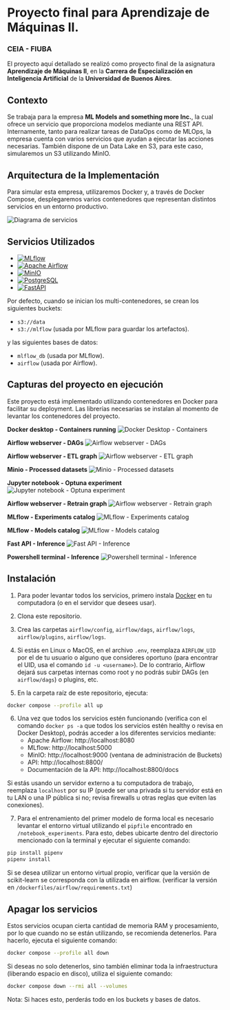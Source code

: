# Proyecto final para Aprendizaje de Máquinas II.
### CEIA - FIUBA

El proyecto aquí detallado se realizó como proyecto final de la asignatura **Aprendizaje de Máquinas II**, en la **Carrera de Especialización en Inteligencia Artificial** de la **Universidad de Buenos Aires**.

## Contexto

Se trabaja para la empresa **ML Models and something more Inc.**, la cual ofrece un servicio que proporciona modelos mediante una REST API. Internamente, tanto para realizar tareas de DataOps como de MLOps, la empresa cuenta con varios servicios que ayudan a ejecutar las acciones necesarias. También dispone de un Data Lake en S3, para este caso, simularemos un S3 utilizando MinIO.

## Arquitectura de la Implementación

Para simular esta empresa, utilizaremos Docker y, a través de Docker Compose, desplegaremos 
varios contenedores que representan distintos servicios en un entorno productivo.

![Diagrama de servicios](final_assign.png)

## Servicios Utilizados

* [![MLflow][MLflow]][mlflow-url]
* [![Apache Airflow][Apache-Airflow]][airflow-url]
* [![MinIO][MinIO]][minio-url]
* [![PostgreSQL][PostgreSQL]][postgresql-url]
* [![FastAPI][FastAPI]][fastapi-url]

Por defecto, cuando se inician los multi-contenedores, se crean los siguientes buckets:

- `s3://data`
- `s3://mlflow` (usada por MLflow para guardar los artefactos).

y las siguientes bases de datos:

- `mlflow_db` (usada por MLflow).
- `airflow` (usada por Airflow).

## Capturas del proyecto en ejecución 

Este proyecto está implementado utilizando contenedores en Docker para facilitar su deployment. Las librerías necesarias se instalan al momento de levantar los contenedores del proyecto.

**Docker desktop - Containers running**
![Docker Desktop - Containers][containers]

**Airflow webserver - DAGs**
![Airflow webserver - DAGs][dags]

**Airflow webserver - ETL graph**
![Airflow webserver - ETL graph][airflow_etl]

**Minio - Processed datasets**
![Minio - Processed datasets][minio_dataset]

**Jupyter notebook - Optuna experiment**
![Jupyter notebook - Optuna experiment][jupyter_experiment]

**Airflow webserver - Retrain graph**
![Airflow webserver - Retrain graph][airflow_retrain]

**MLflow - Experiments catalog**
![MLflow - Experiments catalog][mlflow_experiments]

**MLflow - Models catalog**
![MLflow - Models catalog][mlflow_models]

**Fast API - Inference**
![Fast API - Inference][fastapi_inference]

**Powershell terminal - Inference**
![Powershell terminal - Inference][terminal_inference]

## Instalación

1. Para poder levantar todos los servicios, primero instala [Docker](https://docs.docker.com/engine/install/) en tu 
computadora (o en el servidor que desees usar).

2. Clona este repositorio.

3. Crea las carpetas `airflow/config`, `airflow/dags`, `airflow/logs`, `airflow/plugins`, 
`airflow/logs`.

4. Si estás en Linux o MacOS, en el archivo `.env`, reemplaza `AIRFLOW_UID` por el de tu 
usuario o alguno que consideres oportuno (para encontrar el UID, usa el comando 
`id -u <username>`). De lo contrario, Airflow dejará sus carpetas internas como root y no 
podrás subir DAGs (en `airflow/dags`) o plugins, etc.

5. En la carpeta raíz de este repositorio, ejecuta:

```bash
docker compose --profile all up
```

6. Una vez que todos los servicios estén funcionando (verifica con el comando `docker ps -a` 
que todos los servicios estén healthy o revisa en Docker Desktop), podrás acceder a los 
diferentes servicios mediante:
   - Apache Airflow: http://localhost:8080
   - MLflow: http://localhost:5000
   - MinIO: http://localhost:9000 (ventana de administración de Buckets)
   - API: http://localhost:8800/
   - Documentación de la API: http://localhost:8800/docs

Si estás usando un servidor externo a tu computadora de trabajo, reemplaza `localhost` por su IP 
(puede ser una privada si tu servidor está en tu LAN o una IP pública si no; revisa firewalls 
u otras reglas que eviten las conexiones).

7. Para el entrenamiento del primer modelo de forma local es necesario levantar el entorno virtual
utilizando el `pipfile` encontrado en `/notebook_experiments`. Para esto, debes ubicarte dentro del
directorio mencionado con la terminal y ejecutar el siguiente comando:

```bash
pip install pipenv
pipenv install
```

Si se desea utilizar un entorno virtual propio, verificar que la versión de scikit-learn se corresponda
con la utilizada en airflow. (verificar la versión en `/dockerfiles/airflow/requirements.txt`)

## Apagar los servicios

Estos servicios ocupan cierta cantidad de memoria RAM y procesamiento, por lo que cuando no 
se están utilizando, se recomienda detenerlos. Para hacerlo, ejecuta el siguiente comando:

```bash
docker compose --profile all down
```

Si deseas no solo detenerlos, sino también eliminar toda la infraestructura (liberando espacio en disco), 
utiliza el siguiente comando:

```bash
docker compose down --rmi all --volumes
```

Nota: Si haces esto, perderás todo en los buckets y bases de datos.

<!-- MARKDOWN LINKS & images -->
<!-- https://www.markdownguide.org/basic-syntax/#reference-style-links -->
[containers]: screenshots/02_docker_desktop_containers.png
[dags]: screenshots/03_airflow_pre_run.png
[airflow_etl]: screenshots/03_airflow_run_etl.png
[minio_dataset]: screenshots/04_minio_etl_datasets.png
[jupyter_experiment]: screenshots/06_notebook_experiment.png
[airflow_retrain]: screenshots/08_airflow_run_retrain.png
[mlflow_experiments]: screenshots/09_mlflow_catalog.png
[mlflow_models]: screenshots/11_mlflow_models.png
[fastapi_inference]: screenshots/14_fastapi_inference.png
[terminal_inference]: screenshots/15_powershell_inference.png


[MLflow]: https://img.shields.io/badge/MLflow-0194E2?style=for-the-badge&logo=MLflow&logoColor=white
[mlflow-url]: https://mlflow.org/
[Apache-Airflow]: https://img.shields.io/badge/Airflow-017CEE?style=for-the-badge&logo=Apache%20Airflow&logoColor=white
[airflow-url]: https://airflow.apache.org/
[MinIO]: https://img.shields.io/badge/MinIO-C72E49?style=for-the-badge&logo=MinIO&logoColor=white
[minio-url]: https://min.io
[PostgreSQL]: https://img.shields.io/badge/PostgreSQL-316192?style=for-the-badge&logo=postgresql&logoColor=white
[postgresql-url]: https://www.postgresql.org/
[FastAPI]: https://img.shields.io/badge/fastapi-109989?style=for-the-badge&logo=FASTAPI&logoColor=white
[fastapi-url]: https://fastapi.tiangolo.com/